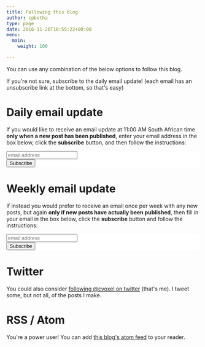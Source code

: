 ```yaml
---
title: Following this blog
author: cpbotha
type: page
date: 2016-11-26T10:55:22+00:00
menu:
  main:
    weight: 100

---
```


You can use any combination of the below options to follow this blog.

If you're not sure, subscribe to the daily email update! (each email has an
unsubscribe link at the bottom, so that's easy)

# Daily email update

If you would like to receive an email update at 11:00 AM South African time
**only when a new post has been published**, enter your email address in the box
below, click the **subscribe** button, and then follow the instructions:

<!-- Begin Mailchimp Signup Form -->
<link href="//cdn-images.mailchimp.com/embedcode/horizontal-slim-10_7.css" rel="stylesheet" type="text/css">
<style type="text/css">
	#mc_embed_signup{background:#fff; clear:left; font:14px Helvetica,Arial,sans-serif; width:100%;}
	/* Add your own Mailchimp form style overrides in your site stylesheet or in this style block.
	   We recommend moving this block and the preceding CSS link to the HEAD of your HTML file. */
</style>
<div id="mc_embed_signup">
<form action="https://cpbotha.us14.list-manage.com/subscribe/post?u=721d39fa86f169c8e86838fa5&amp;id=6082535aac" method="post" id="mc-embedded-subscribe-form" name="mc-embedded-subscribe-form" class="validate" target="_blank" novalidate>
<div id="mc_embed_signup_scroll">
<input type="email" value="" name="EMAIL" class="email" id="mce-EMAIL" placeholder="email address" required>
<!-- real people should not fill this in and expect good things - do not remove this or risk form bot signups-->
<div style="position: absolute; left: -5000px;" aria-hidden="true"><input type="text" name="b_721d39fa86f169c8e86838fa5_6082535aac" tabindex="-1" value=""></div>
<div class="clear"><input type="submit" value="Subscribe" name="subscribe" id="mc-embedded-subscribe" class="button"></div>
</div>
</form>
</div>

<!--End mc_embed_signup-->


# Weekly email update

If instead you would prefer to receive an email once per week with any new
posts, but again **only if new posts have actually been published**, then fill
in your email in the box below, click the **subscribe** button and follow the
instructions:

<!-- Begin Mailchimp Signup Form -->
<style type="text/css">
	#mc_embed_signup{background:#fff; clear:left; font:14px Helvetica,Arial,sans-serif; width:100%;}
	/* Add your own Mailchimp form style overrides in your site stylesheet or in this style block.
	   We recommend moving this block and the preceding CSS link to the HEAD of your HTML file. */
</style>
<div id="mc_embed_signup">
<form action="https://cpbotha.us14.list-manage.com/subscribe/post?u=721d39fa86f169c8e86838fa5&amp;id=b387874ed5" method="post" id="mc-embedded-subscribe-form" name="mc-embedded-subscribe-form" class="validate" target="_blank" novalidate>
<div id="mc_embed_signup_scroll">
<input type="email" value="" name="EMAIL" class="email" id="mce-EMAIL" placeholder="email address" required>
<!-- real people should not fill this in and expect good things - do not remove this or risk form bot signups-->
<div style="position: absolute; left: -5000px;" aria-hidden="true"><input type="text" name="b_721d39fa86f169c8e86838fa5_b387874ed5" tabindex="-1" value=""></div>
<div class="clear"><input type="submit" value="Subscribe" name="subscribe" id="mc-embedded-subscribe" class="button"></div>
</div>
</form>
</div>

<!--End mc_embed_signup-->

# Twitter

You could also consider [following @cvoxel on twitter][2] (that's me). I tweet
some, but not all, of the posts I make.

# RSS / Atom

You're a power user! You can add [this blog's atom feed](/posts/index.xml) to your reader.

 [1]: https://cpbotha.net/category/microblog/
 [2]: https://twitter.com/cvoxel
